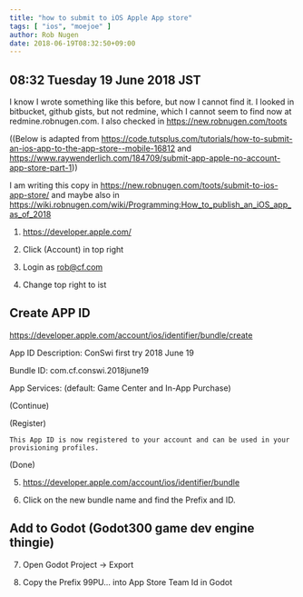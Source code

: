 ```yaml
---
title: "how to submit to iOS Apple App store"
tags: [ "ios", "moejoe" ]
author: Rob Nugen
date: 2018-06-19T08:32:50+09:00
---
```


## 08:32 Tuesday 19 June 2018 JST

I know I wrote something like this before, but now I cannot find it.   I looked in bitbucket, github gists, but not redmine, which I cannot seem to find now at redmine.robnugen.com.  I also checked in https://new.robnugen.com/toots 

((Below is adapted from https://code.tutsplus.com/tutorials/how-to-submit-an-ios-app-to-the-app-store--mobile-16812 and https://www.raywenderlich.com/184709/submit-app-apple-no-account-app-store-part-1))

I am writing this copy in https://new.robnugen.com/toots/submit-to-ios-app-store/
and maybe also in
https://wiki.robnugen.com/wiki/Programming:How_to_publish_an_iOS_app_as_of_2018

1) https://developer.apple.com/

2) Click (Account) in top right

3) Login as rob@cf.com

4) Change top right to ist

## Create APP ID

https://developer.apple.com/account/ios/identifier/bundle/create

App ID Description:   ConSwi first try 2018 June 19

Bundle ID:   com.cf.conswi.2018june19

App Services: (default: Game Center and In-App Purchase)

(Continue)

(Register)

    This App ID is now registered to your account and can be used in your provisioning profiles.

(Done)

5) https://developer.apple.com/account/ios/identifier/bundle

6) Click on the new bundle name and find the Prefix and ID.

## Add to Godot (Godot300 game dev engine thingie)

7) Open Godot Project -> Export

8) Copy the Prefix 99PU... into App Store Team Id in Godot

